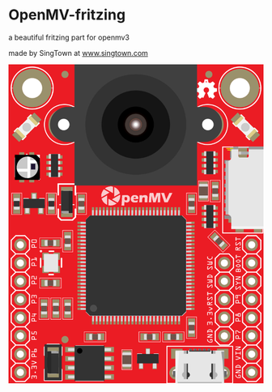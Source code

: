 # OpenMV-fritzing
a beautiful fritzing part for openmv3

made by SingTown at www.singtown.com

![image](https://raw.githubusercontent.com/SingTown/OpenMV-fritzing/master/openmv3.png)
